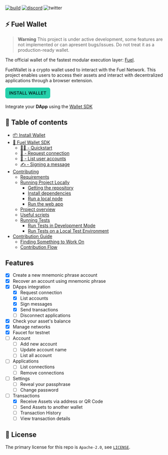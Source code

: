 [![build](https://github.com/FuelLabs/fuels-wallet/actions/workflows/gh-pages.yml/badge.svg)](https://github.com/FuelLabs/fuels-wallet/actions/workflows/gh-pages.yml)
[![discord](https://img.shields.io/badge/chat%20on-discord-orange?&logo=discord&logoColor=ffffff&color=7389D8&labelColor=6A7EC2)](https://discord.gg/xfpK4Pe)
![twitter](https://img.shields.io/twitter/follow/SwayLang?style=social)

## ⚡️ Fuel Wallet

> **Warning**
> This project is under active development, some features are not implemented or can apresent bugs/issues. Do not treat it as a production-ready wallet.

The official wallet of the fastest modular execution layer: [Fuel](https://fuel.network).

FuelWallet is a crypto wallet used to interact with the Fuel Network. This project enables users to access their assets and interact with decentralized applications through a browser extension.

[![Install Wallet](docs/assets/install-button.png)](./docs/INSTALL.md)

Integrate your **DApp** using the [Wallet SDK](./docs/WALLET_SDK.md)

## 📗 Table of contents

- [📦 Install Wallet](./docs/INSTALL.md)
- [🧰 Fuel Wallet SDK](./docs/WALLET_SDK.md)
  - [👨‍💻 - Quickstart](./docs/WALLET_SDK.md#quickstart)
  - [🔗 - Request connection](./docs/WALLET_SDK.md#request-connection)
  - [📗 - List user accounts](./docs/WALLET_SDK.md#list-user-accounts)
  - [✍️ - Signing a message](./docs/WALLET_SDK.md#signing-a-message)
- [Contributing](./docs/GETTING_STARTED.md)
  - [Requirements](./docs/GETTING_STARTED.md#requirements)
  - [Running Project Locally](./docs/GETTING_STARTED.md#running-project-locally)
    - [Getting the repository](./docs/GETTING_STARTED.md#---getting-the-repository)
    - [Install dependencies](./docs/GETTING_STARTED.md#---install-dependencies)
    - [Run a local node](./docs/GETTING_STARTED.md#---run-local-node)
    - [Run the web app](./docs/GETTING_STARTED.md#---run-web-app)
  - [Project overview](./docs/GETTING_STARTED.md#-project-overview)
  - [Useful scripts](./docs/GETTING_STARTED.md#-useful-scripts)
  - [Running Tests](./docs/GETTING_STARTED.md#running-tests)
    - [Run Tests in Development Mode](./docs/GETTING_STARTED.md#run-tests-in-development-mode)
    - [Run Tests on a Local Test Environment](./docs/GETTING_STARTED.md#run-tests-on-a-local-test-environment)
- [Contribution Guide](./docs/CONTRIBUTING.md)
  - [Finding Something to Work On](./docs/CONTRIBUTING.md#finding-something-to-work-on)
  - [Contribution Flow](./docs/CONTRIBUTING.md#contribution-flow)

## Features

- [x] Create a new mnemonic phrase account
- [x] Recover an account using mnemonic phrase
- [x] DApps integration
  - [x] Request connection
  - [x] List accounts
  - [x] Sign messages
  - [x] Send transactions
  - [ ] Disconnect applications
- [x] Check your asset's balance
- [x] Manage networks
- [x] Faucet for testnet
- [ ] Account
  - [ ] Add new account
  - [ ] Update account name
  - [ ] List all account
- [ ] Applications
  - [ ] List connections
  - [ ] Remove connections
- [ ] Settings
  - [ ] Reveal your passphrase
  - [ ] Change password
- [ ] Transactions
  - [x] Receive Assets via address or QR Code
  - [ ] Send Assets to another wallet
  - [ ] Transaction History
  - [ ] View transaction details

## 📜 License

The primary license for this repo is `Apache-2.0`, see [`LICENSE`](./LICENSE).

